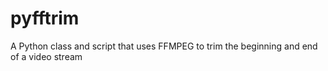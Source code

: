 # pyfftrim
A Python class and script that uses FFMPEG to trim the beginning and end of a video stream
